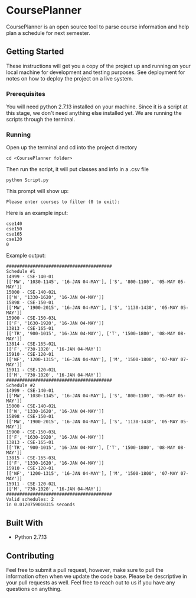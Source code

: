 # CoursePlanner
CoursePlanner is an open source tool to parse course information and help plan a schedule for next semester.

## Getting Started

These instructions will get you a copy of the project up and running on your local machine for development and testing purposes. See deployment for notes on how to deploy the project on a live system.

### Prerequisites

You will need python 2.7.13 installed on your machine.
Since it is a script at this stage, we don't need anything else installed yet.
We are running the scripts through the terminal.

### Running

Open up the terminal and cd into the project directory

```
cd <CoursePlanner folder>
```
Then run the script, it will put classes and info in a .csv file
```
python Script.py
```
This prompt will show up:
```
Please enter courses to filter (0 to exit):
```
Here is an example input:
```
cse140
cse150
cse165
cse120
0
```

Example output:
```
########################################
Schedule #1
14999 - CSE-140-01
[['MW', '1030-1145', '16-JAN 04-MAY'], ['S', '800-1100', '05-MAY 05-MAY']]
15000 - CSE-140-02L
[['W', '1330-1620', '16-JAN 04-MAY']]
15898 - CSE-150-01
[['MW', '1900-2015', '16-JAN 04-MAY'], ['S', '1130-1430', '05-MAY 05-MAY']]
15900 - CSE-150-03L
[['F', '1630-1920', '16-JAN 04-MAY']]
13813 - CSE-165-01
[['TR', '900-1015', '16-JAN 04-MAY'], ['T', '1500-1800', '08-MAY 08-MAY']]
13814 - CSE-165-02L
[['F', '730-1020', '16-JAN 04-MAY']]
15910 - CSE-120-01
[['WF', '1200-1315', '16-JAN 04-MAY'], ['M', '1500-1800', '07-MAY 07-MAY']]
15911 - CSE-120-02L
[['M', '730-1020', '16-JAN 04-MAY']]
########################################
Schedule #2
14999 - CSE-140-01
[['MW', '1030-1145', '16-JAN 04-MAY'], ['S', '800-1100', '05-MAY 05-MAY']]
15000 - CSE-140-02L
[['W', '1330-1620', '16-JAN 04-MAY']]
15898 - CSE-150-01
[['MW', '1900-2015', '16-JAN 04-MAY'], ['S', '1130-1430', '05-MAY 05-MAY']]
15900 - CSE-150-03L
[['F', '1630-1920', '16-JAN 04-MAY']]
13813 - CSE-165-01
[['TR', '900-1015', '16-JAN 04-MAY'], ['T', '1500-1800', '08-MAY 08-MAY']]
13815 - CSE-165-03L
[['F', '1330-1620', '16-JAN 04-MAY']]
15910 - CSE-120-01
[['WF', '1200-1315', '16-JAN 04-MAY'], ['M', '1500-1800', '07-MAY 07-MAY']]
15911 - CSE-120-02L
[['M', '730-1020', '16-JAN 04-MAY']]
########################################
Valid schedules: 2
in 0.0120759010315 seconds
```

## Built With

* Python 2.7.13

## Contributing

Feel free to submit a pull request, however, make sure to pull the information often when we update the code base.
Please be descriptive in your pull requests as well.  Feel free to reach out to us if you have any questions on anything.

